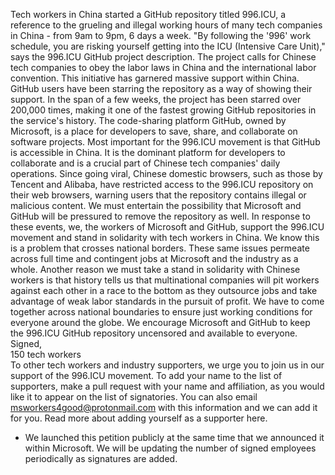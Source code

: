 Tech workers in China started a GitHub repository titled 996.ICU, a reference to the grueling and illegal working hours of many tech companies in China - from 9am to 9pm, 6 days a week. "By following the '996' work schedule, you are risking yourself getting into the ICU (Intensive Care Unit)," says the 996.ICU GitHub project description. The project calls for Chinese tech companies to obey the labor laws in China and the international labor convention.
This initiative has garnered massive support within China. GitHub users have been starring the repository as a way of showing their support. In the span of a few weeks, the project has been starred over 200,000 times, making it one of the fastest growing GitHub repositories in the service's history.
The code-sharing platform GitHub, owned by Microsoft, is a place for developers to save, share, and collaborate on software projects. Most important for the 996.ICU movement is that GitHub is accessible in China. It is the dominant platform for developers to collaborate and is a crucial part of Chinese tech companies' daily operations. Since going viral, Chinese domestic browsers, such as those by Tencent and Alibaba, have restricted access to the 996.ICU repository on their web browsers, warning users that the repository contains illegal or malicious content. We must entertain the possibility that Microsoft and GitHub will be pressured to remove the repository as well.
In response to these events, we, the workers of Microsoft and GitHub, support the 996.ICU movement and stand in solidarity with tech workers in China. We know this is a problem that crosses national borders. These same issues permeate across full time and contingent jobs at Microsoft and the industry as a whole. Another reason we must take a stand in solidarity with Chinese workers is that history tells us that multinational companies will pit workers against each other in a race to the bottom as they outsource jobs and take advantage of weak labor standards in the pursuit of profit. We have to come together across national boundaries to ensure just working conditions for everyone around the globe.
We encourage Microsoft and GitHub to keep the 996.ICU GitHub repository uncensored and available to everyone.<BR>
Signed,<BR>
150 tech workers<BR>
To other tech workers and industry supporters, we urge you to join us in our support of the 996.ICU movement.
To add your name to the list of supporters, make a pull request with your name and affiliation, as you would like it to appear on the list of signatories. You can also email msworkers4good@protonmail.com with this information and we can add it for you. Read more about adding yourself as a supporter here.<BR>
* We launched this petition publicly at the same time that we announced it within Microsoft. We will be updating the number of signed employees periodically as signatures are added.<BR>
